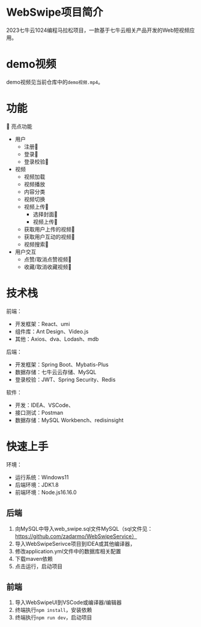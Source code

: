 # WebSwipe项目简介

2023七牛云1024编程马拉松项目，一款基于七牛云相关产品开发的Web短视频应用。

# demo视频

demo视频见当前仓库中的`demo视频.mp4`。

# 功能

🌟 亮点功能

- 用户
  - 注册🌟
  - 登录🌟
  - 登录校验🌟
- 视频
  - 视频加载
  - 视频播放
  - 内容分类
  - 视频切换
  - 视频上传🌟
    - 选择封面🌟
    - 视频上传🌟
  - 获取用户上传的视频🌟
  - 获取用户互动的视频🌟
  - 视频搜索🌟
- 用户交互
  - 点赞/取消点赞视频🌟
  - 收藏/取消收藏视频🌟

# 技术栈

前端：

- 开发框架：React、umi
- 组件库：Ant Design、Video.js
- 其他：Axios、dva、Lodash、mdb

后端：

- 开发框架：Spring Boot、Mybatis-Plus
- 数据存储：七牛云云存储、MySQL
- 登录校验：JWT、Spring Security、Redis

软件：

- 开发：IDEA、VSCode、
- 接口测试：Postman
- 数据存储：MySQL Workbench、redisinsight

# 快速上手

环境：

- 运行系统：Windows11
- 后端环境：JDK1.8
- 前端环境：Node.js16.16.0

## 后端

1. 向MySQL中导入web_swipe.sql文件MySQL（sql文件见：https://github.com/zadarmo/WebSwipeService）
2. 导入WebSwipeSerivce项目到IDEA或其他编译器，
3. 修改application.yml文件中的数据库相关配置
4. 下载maven依赖
5. 点击运行，启动项目

## 前端

1. 导入WebSwipeUI到VSCode或编译器/编辑器
2. 终端执行`npm install`，安装依赖 
3. 终端执行`npm run dev`，启动项目


